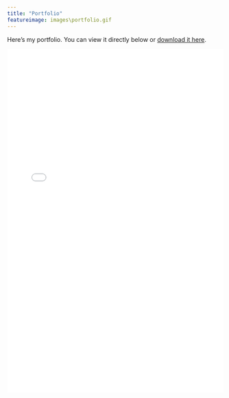 ```yaml
---
title: "Portfolio"  
featureimage: images\portfolio.gif
---
```



Here’s my portfolio. You can view it directly below or [download it here](https://godsbattle.net/images/CVPortfolio.pdf).

<iframe 
    src="/images/CVPortfolio.pdf" 
    width="100%" 
    height="800px" 
    style="border: none;">
</iframe>
